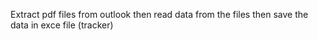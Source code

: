 Extract pdf files from outlook then read data from the files then save the data in exce file (tracker)
